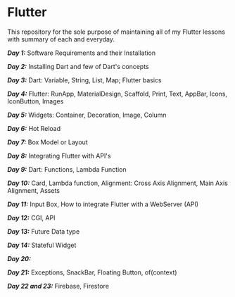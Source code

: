 # Flutter

This repository for the sole purpose of maintaining all of my Flutter lessons with summary of each and everyday. 

***Day 1:*** Software Requirements and their Installation

***Day 2:*** Installing Dart and few of Dart's concepts

***Day 3:*** Dart: Variable, String, List, Map; Flutter basics

***Day 4:*** Flutter: RunApp, MaterialDesign, Scaffold, Print, Text, AppBar, Icons, IconButton, Images

***Day 5:*** Widgets: Container, Decoration, Image, Column

***Day 6:*** Hot Reload

***Day 7:*** Box Model or Layout

***Day 8:*** Integrating Flutter with API's

***Day 9:*** Dart: Functions, Lambda Function

***Day 10:*** Card, Lambda function, Alignment: Cross Axis Alignment, Main Axis Alignment, Assets

***Day 11:*** Input Box, How to integrate Flutter with a WebServer (API)

***Day 12:*** CGI, API

***Day 13:*** Future Data type

***Day 14:*** Stateful Widget

***Day 20:***

***Day 21:*** Exceptions, SnackBar, Floating Button, of(context)

***Day 22 and 23:*** Firebase, Firestore
